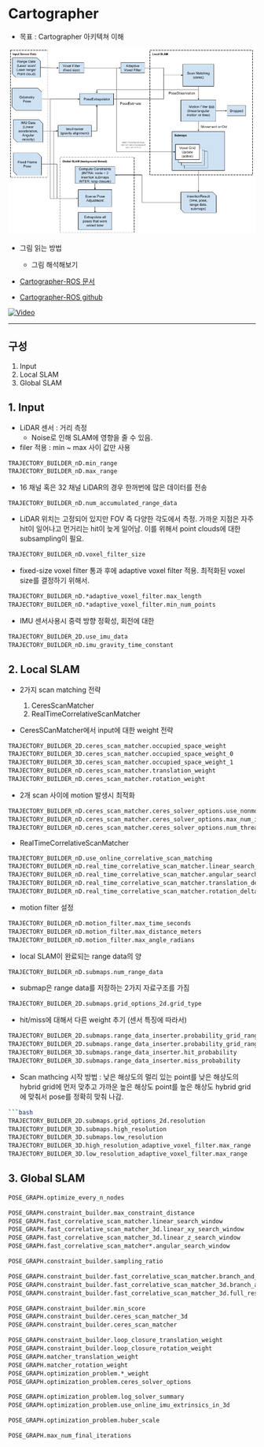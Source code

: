 # Cartographer
* 목표 : Cartographer 아키텍쳐 이해

![](https://raw.githubusercontent.com/cartographer-project/cartographer/master/docs/source/high_level_system_overview.png)

* 그림 읽는 방법
  * 그림 해석해보기

* [Cartographer-ROS 문서](https://google-cartographer-ros.readthedocs.io/en/latest/algo_walkthrough.html)
* [Cartographer-ROS github](https://github.com/cartographer-project/cartographer_ros)

[![Video](http://img.youtube.com/vi/L51S2RVu-zc/0.jpg)](http://www.youtube.com/watch?v=L51S2RVu-zc)

----


## 구성
1. Input
2. Local SLAM
3. Global SLAM


## 1. Input
* LiDAR 센서 : 거리 측정
  * Noise로 인해 SLAM에 영향을 줄 수 있음.
* filer 적용 : min ~ max 사이 값만 사용  
```bash
TRAJECTORY_BUILDER_nD.min_range
TRAJECTORY_BUILDER_nD.max_range
```

* 16 채널 혹은 32 채널 LiDAR의 경우 한꺼번에 많은 데이터를 전송
```bahs
TRAJECTORY_BUILDER_nD.num_accumulated_range_data
```

* LiDAR 위치는 고정되어 있지만 FOV 즉 다양한 각도에서 측정. 가까운 지점은 자주 hit이 일어나고 먼거리는 hit이 늦게 일어남. 이를 위해서 point clouds에 대한 subsampling이 필요.
```bash
TRAJECTORY_BUILDER_nD.voxel_filter_size
```

* fixed-size voxel filter 통과 후에 adaptive voxel filter 적용. 최적화된 voxel size를 결정하기 위해서.
```bash
TRAJECTORY_BUILDER_nD.*adaptive_voxel_filter.max_length
TRAJECTORY_BUILDER_nD.*adaptive_voxel_filter.min_num_points
```

* IMU 센서사용시 중력 방향 정확성, 회전에 대한 
```bash
TRAJECTORY_BUILDER_2D.use_imu_data
TRAJECTORY_BUILDER_nD.imu_gravity_time_constant
```

## 2. Local SLAM
* 2가지 scan matching 전략
  1. CeresScanMatcher
  2. RealTimeCorrelativeScanMatcher

* CeresSCanMatcher에서 input에 대한 weight 전략 
```bash
TRAJECTORY_BUILDER_2D.ceres_scan_matcher.occupied_space_weight
TRAJECTORY_BUILDER_3D.ceres_scan_matcher.occupied_space_weight_0
TRAJECTORY_BUILDER_3D.ceres_scan_matcher.occupied_space_weight_1
TRAJECTORY_BUILDER_nD.ceres_scan_matcher.translation_weight
TRAJECTORY_BUILDER_nD.ceres_scan_matcher.rotation_weight
```

* 2개 scan 사이에 motion 발생시 최적화 
```bash
TRAJECTORY_BUILDER_nD.ceres_scan_matcher.ceres_solver_options.use_nonmonotonic_steps
TRAJECTORY_BUILDER_nD.ceres_scan_matcher.ceres_solver_options.max_num_iterations
TRAJECTORY_BUILDER_nD.ceres_scan_matcher.ceres_solver_options.num_threads
```

* RealTimeCorrelativeScanMatcher
```bash
TRAJECTORY_BUILDER_nD.use_online_correlative_scan_matching
TRAJECTORY_BUILDER_nD.real_time_correlative_scan_matcher.linear_search_window
TRAJECTORY_BUILDER_nD.real_time_correlative_scan_matcher.angular_search_window
TRAJECTORY_BUILDER_nD.real_time_correlative_scan_matcher.translation_delta_cost_weight
TRAJECTORY_BUILDER_nD.real_time_correlative_scan_matcher.rotation_delta_cost_weight
```

* motion filter 설정
```bash
TRAJECTORY_BUILDER_nD.motion_filter.max_time_seconds
TRAJECTORY_BUILDER_nD.motion_filter.max_distance_meters
TRAJECTORY_BUILDER_nD.motion_filter.max_angle_radians
```

* local SLAM이 완료되는 range data의 양
```bash
TRAJECTORY_BUILDER_nD.submaps.num_range_data
```

* submap은 range data를 저장하는 2가지 자료구조를 가짐
```bash
TRAJECTORY_BUILDER_2D.submaps.grid_options_2d.grid_type
```

* hit/miss에 대해서 다른 weight 추기 (센서 특징에 따라서)
```bash
TRAJECTORY_BUILDER_2D.submaps.range_data_inserter.probability_grid_range_data_inserter.hit_probability
TRAJECTORY_BUILDER_2D.submaps.range_data_inserter.probability_grid_range_data_inserter.miss_probability
TRAJECTORY_BUILDER_3D.submaps.range_data_inserter.hit_probability
TRAJECTORY_BUILDER_3D.submaps.range_data_inserter.miss_probability
```
* Scan mathcing 시작 방법 : 낮은 해상도의 멀리 있는 point를 낮은 해상도의 hybrid grid에 먼저 맞추고 가까운 높은 해상도 point를 높은 해상도 hybrid grid에 맞춰서 pose를 정확히 맞춰 나감.
```bash
```bash
TRAJECTORY_BUILDER_2D.submaps.grid_options_2d.resolution
TRAJECTORY_BUILDER_3D.submaps.high_resolution
TRAJECTORY_BUILDER_3D.submaps.low_resolution
TRAJECTORY_BUILDER_3D.high_resolution_adaptive_voxel_filter.max_range
TRAJECTORY_BUILDER_3D.low_resolution_adaptive_voxel_filter.max_range
```

## 3. Global SLAM
```bash
POSE_GRAPH.optimize_every_n_nodes
```

```bash
POSE_GRAPH.constraint_builder.max_constraint_distance
POSE_GRAPH.fast_correlative_scan_matcher.linear_search_window
POSE_GRAPH.fast_correlative_scan_matcher_3d.linear_xy_search_window
POSE_GRAPH.fast_correlative_scan_matcher_3d.linear_z_search_window
POSE_GRAPH.fast_correlative_scan_matcher*.angular_search_window
```

```bash
POSE_GRAPH.constraint_builder.sampling_ratio
```


```bash
POSE_GRAPH.constraint_builder.fast_correlative_scan_matcher.branch_and_bound_depth
POSE_GRAPH.constraint_builder.fast_correlative_scan_matcher_3d.branch_and_bound_depth
POSE_GRAPH.constraint_builder.fast_correlative_scan_matcher_3d.full_resolution_depth
```

```bash
POSE_GRAPH.constraint_builder.min_score
POSE_GRAPH.constraint_builder.ceres_scan_matcher_3d
POSE_GRAPH.constraint_builder.ceres_scan_matcher
```

```bash
POSE_GRAPH.constraint_builder.loop_closure_translation_weight
POSE_GRAPH.constraint_builder.loop_closure_rotation_weight
POSE_GRAPH.matcher_translation_weight
POSE_GRAPH.matcher_rotation_weight
POSE_GRAPH.optimization_problem.*_weight
POSE_GRAPH.optimization_problem.ceres_solver_options
```

```bash
POSE_GRAPH.optimization_problem.log_solver_summary
POSE_GRAPH.optimization_problem.use_online_imu_extrinsics_in_3d
```

```bash
POSE_GRAPH.optimization_problem.huber_scale
```

```bash
POSE_GRAPH.max_num_final_iterations
```


